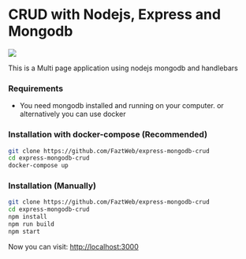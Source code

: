 # CRUD with Nodejs, Express and Mongodb

![](docs/screenshot.png)

This is a Multi page application using nodejs mongodb and handlebars

### Requirements

* You need mongodb installed and running on your computer. or alternatively you can use docker

### Installation with docker-compose (Recommended)

```bash
git clone https://github.com/FaztWeb/express-mongodb-crud
cd express-mongodb-crud
docker-compose up
```

### Installation (Manually)

```bash
git clone https://github.com/FaztWeb/express-mongodb-crud
cd express-mongodb-crud
npm install
npm run build
npm start
```

Now you can visit: <a target="_blank" href="http://localhost:3000">http://localhost:3000</a>



